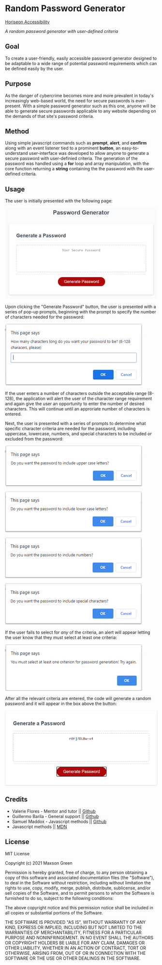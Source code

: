 # Random Password Generator

<a href="https://mephestomd.github.io/horiseon-access/">Horiseon Accessibility</a>

*A random password generator with user-defined criteria*

## Goal

To create a user-friendly, easily accessible password generator designed to be adaptable to a wide range of potential password requirements which can be defined easily by the user.

## Purpose

As the danger of cybercrime becomes more and more prevalent in today's increasingly web-based world, the need for secure passwords is ever-present. With a simple password generator such as this one, anyone will be able to generate secure passwords applicable to any website depending on the demands of that site's password criteria.

## Method

Using simple javascript commands such as **prompt**, **alert**, and **confirm** along with an event listener tied to a prominent **button**, an easy-to-understand user-interface was developed to allow anyone to generate a secure password with user-definied criteria. The generation of the password was handled using a **for** loop and array manipulation, with the core function returning a **string** containing the the password with the user-defined criteria.

## Usage

The user is initially presented with the following page:


![Password Generator](Assets\03-javascript-homework-demo.png)

Upon clicking the "Generate Password" button, the user is presented with a series of pop-up prompts, beginning with the prompt to specify the number of characters needed for the password:

![Number of characters prompt](Assets\numChars.PNG)

If the user enters a number of characters outside the acceptable range (8-128), the application will alert the user of the character range requirement and again give the user an opportunity to enter the number of desired characters. This will continue until an approriate number of characters is entered.

Next, the user is presented with a series of prompts to determine what specific character criteria are needed for the password, including uppercase, lowercase, numbers, and special characters to be included or excluded from the password:

![Uppercase prompt](Assets\upCase.PNG)

![Lowercase prompt](Assets\lowCase.PNG)

![Numbers prompt](Assets\nums.PNG)

![Special characters prompt](Assets\specChars.PNG)

If the user fails to select for *any* of the criteria, an alert will appear letting the user know that they must select at least one criteria:

![Failed to enter criteria prompt](Assets\failedCriteria.PNG)

After all the relevant criteria are entered, the code will generate a random password and it will appear in the box above the button:

![Password generated](Assets\passwordGenerated.PNG)

## Credits

<ul>
<li>
Valerie Flores - Mentor and tutor || <a href="https://github.com/valeriemiller5">Github</a>
</li>

<li>
Guillermo Barila - General support || <a href="https://github.com/gui365">Github</a>
</li>

<li>
Samuel Maddox - Javascript methods || <a href="https://github.com/SamuelMaddox">Github</a>
</li>

<li>
Javascript methods || <a href="https://developer.mozilla.org/en-US/docs/Web/JavaScript/Reference">MDN</a>
</li>   
</ul>

## License

MIT License

Copyright (c) 2021 Maxson Green

Permission is hereby granted, free of charge, to any person obtaining a copy
of this software and associated documentation files (the "Software"), to deal
in the Software without restriction, including without limitation the rights
to use, copy, modify, merge, publish, distribute, sublicense, and/or sell
copies of the Software, and to permit persons to whom the Software is
furnished to do so, subject to the following conditions:

The above copyright notice and this permission notice shall be included in all
copies or substantial portions of the Software.

THE SOFTWARE IS PROVIDED "AS IS", WITHOUT WARRANTY OF ANY KIND, EXPRESS OR
IMPLIED, INCLUDING BUT NOT LIMITED TO THE WARRANTIES OF MERCHANTABILITY,
FITNESS FOR A PARTICULAR PURPOSE AND NONINFRINGEMENT. IN NO EVENT SHALL THE
AUTHORS OR COPYRIGHT HOLDERS BE LIABLE FOR ANY CLAIM, DAMAGES OR OTHER
LIABILITY, WHETHER IN AN ACTION OF CONTRACT, TORT OR OTHERWISE, ARISING FROM,
OUT OF OR IN CONNECTION WITH THE SOFTWARE OR THE USE OR OTHER DEALINGS IN THE
SOFTWARE.